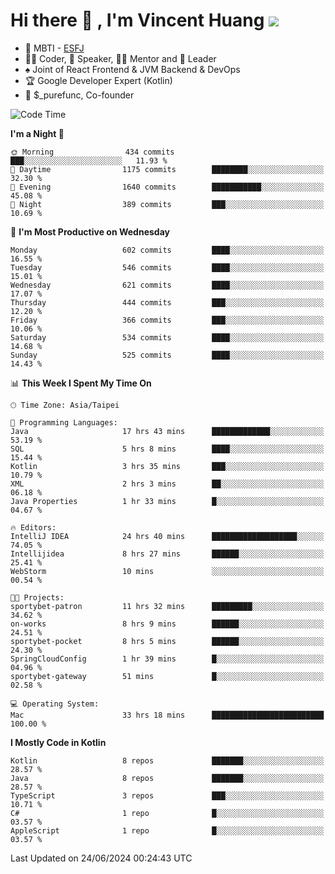 # Hi there 👋 , I'm Vincent Huang ![](https://komarev.com/ghpvc/?username=Jian-Min-Huang)
- 👀 MBTI - [ESFJ](https://www.16personalities.com/esfj-personality)
- 👨‍💻 Coder, 🎤 Speaker, 👨‍🏫 Mentor and 🚀 Leader
- ♠️ Joint of React Frontend & JVM Backend & DevOps
- 🏆 Google Developer Expert (Kotlin)
- 💼 $_purefunc, Co-founder

<!--START_SECTION:waka-->
![Code Time](http://img.shields.io/badge/Code%20Time-3%2C944%20hrs%2014%20mins-blue)

**I'm a Night 🦉** 

```text
🌞 Morning                434 commits         ███░░░░░░░░░░░░░░░░░░░░░░   11.93 % 
🌆 Daytime                1175 commits        ████████░░░░░░░░░░░░░░░░░   32.30 % 
🌃 Evening                1640 commits        ███████████░░░░░░░░░░░░░░   45.08 % 
🌙 Night                  389 commits         ███░░░░░░░░░░░░░░░░░░░░░░   10.69 % 
```
📅 **I'm Most Productive on Wednesday** 

```text
Monday                   602 commits         ████░░░░░░░░░░░░░░░░░░░░░   16.55 % 
Tuesday                  546 commits         ████░░░░░░░░░░░░░░░░░░░░░   15.01 % 
Wednesday                621 commits         ████░░░░░░░░░░░░░░░░░░░░░   17.07 % 
Thursday                 444 commits         ███░░░░░░░░░░░░░░░░░░░░░░   12.20 % 
Friday                   366 commits         ███░░░░░░░░░░░░░░░░░░░░░░   10.06 % 
Saturday                 534 commits         ████░░░░░░░░░░░░░░░░░░░░░   14.68 % 
Sunday                   525 commits         ████░░░░░░░░░░░░░░░░░░░░░   14.43 % 
```


📊 **This Week I Spent My Time On** 

```text
🕑︎ Time Zone: Asia/Taipei

💬 Programming Languages: 
Java                     17 hrs 43 mins      █████████████░░░░░░░░░░░░   53.19 % 
SQL                      5 hrs 8 mins        ████░░░░░░░░░░░░░░░░░░░░░   15.44 % 
Kotlin                   3 hrs 35 mins       ███░░░░░░░░░░░░░░░░░░░░░░   10.79 % 
XML                      2 hrs 3 mins        ██░░░░░░░░░░░░░░░░░░░░░░░   06.18 % 
Java Properties          1 hr 33 mins        █░░░░░░░░░░░░░░░░░░░░░░░░   04.67 % 

🔥 Editors: 
IntelliJ IDEA            24 hrs 40 mins      ███████████████████░░░░░░   74.05 % 
Intellijidea             8 hrs 27 mins       ██████░░░░░░░░░░░░░░░░░░░   25.41 % 
WebStorm                 10 mins             ░░░░░░░░░░░░░░░░░░░░░░░░░   00.54 % 

🐱‍💻 Projects: 
sportybet-patron         11 hrs 32 mins      █████████░░░░░░░░░░░░░░░░   34.62 % 
on-works                 8 hrs 9 mins        ██████░░░░░░░░░░░░░░░░░░░   24.51 % 
sportybet-pocket         8 hrs 5 mins        ██████░░░░░░░░░░░░░░░░░░░   24.30 % 
SpringCloudConfig        1 hr 39 mins        █░░░░░░░░░░░░░░░░░░░░░░░░   04.96 % 
sportybet-gateway        51 mins             █░░░░░░░░░░░░░░░░░░░░░░░░   02.58 % 

💻 Operating System: 
Mac                      33 hrs 18 mins      █████████████████████████   100.00 % 
```

**I Mostly Code in Kotlin** 

```text
Kotlin                   8 repos             ███████░░░░░░░░░░░░░░░░░░   28.57 % 
Java                     8 repos             ███████░░░░░░░░░░░░░░░░░░   28.57 % 
TypeScript               3 repos             ███░░░░░░░░░░░░░░░░░░░░░░   10.71 % 
C#                       1 repo              █░░░░░░░░░░░░░░░░░░░░░░░░   03.57 % 
AppleScript              1 repo              █░░░░░░░░░░░░░░░░░░░░░░░░   03.57 % 
```




 Last Updated on 24/06/2024 00:24:43 UTC
<!--END_SECTION:waka-->

